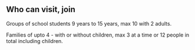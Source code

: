 ## Who can visit, join

Groups of school students 9 years to 15 years, max 10 with 2 adults.

Families of upto 4 - with or without children, max 3 at a time or 12 people in total including children.
